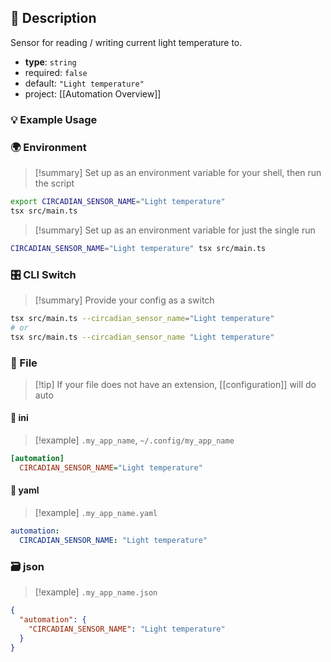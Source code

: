 ## 📜 Description

Sensor for reading / writing current light temperature to.

- **type**: `string`
- required: `false`
- default: `"Light temperature"`
- project: [[Automation Overview]]

### 💡 Example Usage

### 🌍 Environment

> [!summary] Set up as an environment variable for your shell, then run the script
```bash
export CIRCADIAN_SENSOR_NAME="Light temperature"
tsx src/main.ts
```
> [!summary] Set up as an environment variable for just the single run

```bash
CIRCADIAN_SENSOR_NAME="Light temperature" tsx src/main.ts
```
### 🎛️ CLI Switch

> [!summary] Provide your config as a switch
```bash
tsx src/main.ts --circadian_sensor_name="Light temperature"
# or
tsx src/main.ts --circadian_sensor_name "Light temperature"
```
### 📁 File
> [!tip] If your file does not have an extension, [[configuration]] will do auto
#### 📘 ini

> [!example] 
> `.my_app_name`, `~/.config/my_app_name`

```ini
[automation]
  CIRCADIAN_SENSOR_NAME="Light temperature"
```
#### 📄 yaml

> [!example]
> `.my_app_name.yaml`

```yaml
automation:
  CIRCADIAN_SENSOR_NAME: "Light temperature"
```
### 🗃️ json

> [!example]
> `.my_app_name.json`

```json
{
  "automation": {
    "CIRCADIAN_SENSOR_NAME": "Light temperature"
  }
}
```